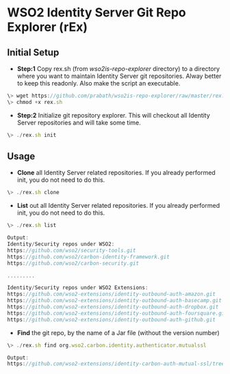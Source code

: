 # WSO2 Identity Server Git Repo Explorer (rEx)

## Initial Setup

* **Step:1** Copy rex.sh (from *wso2is-repo-explorer* directory) to a directory where you want to maintain Identity Server git repositories. Alway better to keep this readonly. Also make the script an executable.
```javascript
\> wget https://github.com/prabath/wso2is-repo-explorer/raw/master/rex.sh
\> chmod +x rex.sh
```
* **Step:2** Initialize git repository explorer. This will checkout all Identity Server repositories and will take some time.

```javascript
\> ./rex.sh init
```

## Usage 

* **Clone** all Identity Server related repositories. If you already performed init, you do not need to do this.

```javascript
\> ./rex.sh clone
```

* **List** out all Identity Server related repositories. If you already performed init, you do not need to do this.

```javascript
\> ./rex.sh list

Output:
Identity/Security repos under WSO2:
https://github.com/wso2/security-tools.git
https://github.com/wso2/carbon-identity-framework.git
https://github.com/wso2/carbon-security.git

.........

Identity/Security repos under WSO2 Extensions:
https://github.com/wso2-extensions/identity-outbound-auth-amazon.git
https://github.com/wso2-extensions/identity-outbound-auth-basecamp.git
https://github.com/wso2-extensions/identity-outbound-auth-dropbox.git
https://github.com/wso2-extensions/identity-outbound-auth-foursquare.git
https://github.com/wso2-extensions/identity-outbound-auth-github.git
```

* **Find** the git repo, by the name of a Jar file (without the version number)

```javascript
\> ./rex.sh find org.wso2.carbon.identity.authenticator.mutualssl

Output:
https://github.com/wso2-extensions/identity-carbon-auth-mutual-ssl/tree/master/components/org.wso2.carbon.identity.authenticator.mutualssl
```
